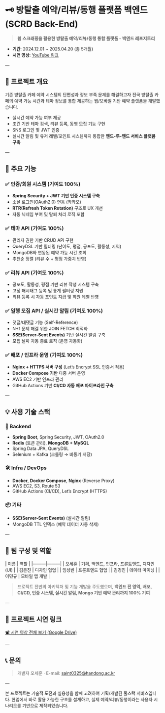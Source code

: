 # 🗝 방탈출 예약/리뷰/동행 플랫폼 백엔드 (SCRD Back-End)

> **웹 스크래핑을 활용한 방탈출 예약/리뷰/동행 통합 플랫폼 - 백엔드 레포지토리**

- **기간**: 2024.12.01 ~ 2025.04.20 (총 5개월)
- **시연 영상**: [YouTube 링크](https://drive.google.com/drive/folders/1C0baog9rQ4LC-XmpKbN3uXVEPXcWIz9O)

—

## 📌 프로젝트 개요

기존 방탈출 카페 예약 시스템의 단편성과 정보 부족 문제를 해결하고자 전국 방탈출 카페의 예약 가능 시간과 테마 정보를 통합 제공하는 웹/모바일 기반 예약 플랫폼을 개발했습니다.

- 실시간 예약 가능 여부 제공
- 조건 기반 테마 검색, 리뷰 등록, 동행 모집 기능 구현
- SNS 로그인 및 JWT 인증
- 실시간 알림 및 유저 레벨/포인트 시스템까지 통합한 **엔드-투-엔드 서비스 플랫폼 구축**

—

## 🧩 주요 기능

### ✅ 인증/회원 시스템 (기여도 100%)
- **Spring Security + JWT 기반 인증 시스템 구축**
- 소셜 로그인(OAuth2.0) 연동 (카카오)
- **RTR(Refresh Token Rotation)** 구조로 UX 개선
- 자동 닉네임 부여 및 탈퇴 처리 로직 포함

### ✅ 테마 API (기여도 100%)
- 관리자 권한 기반 CRUD API 구현
- QueryDSL 기반 필터링 (난이도, 평점, 공포도, 활동성, 지역)
- MongoDB와 연동된 예약 가능 시간 조회
- 추천순 정렬 (리뷰 수 + 평점 가중치 반영)

### ✅ 리뷰 API (기여도 100%)
- 공포도, 활동성, 평점 기반 리뷰 작성 시스템 구축
- 고정 해시태그 등록 및 통계 필터링 지원
- 리뷰 등록 시 자동 포인트 지급 및 회원 레벨 반영

### ✅ 일행 모집 API / 실시간 알림 (기여도 100%)
- 댓글/대댓글 기능 (Self-Reference)
- N+1 문제 해결 위한 JOIN FETCH 최적화
- **SSE(Server-Sent Events)** 기반 실시간 알림 구축
- 모집 날짜 자동 종료 로직 (운영 자동화)

### ✅ 배포 / 인프라 운영 (기여도 100%)
- **Nginx + HTTPS 서버 구성** (Let’s Encrypt SSL 인증서 적용)
- **Docker Compose 기반** 다중 서버 운영
- AWS EC2 기반 인프라 관리
- GitHub Actions 기반 **CI/CD 자동 배포 파이프라인 구축**

—

## 💡 사용 기술 스택

### 🧱 Backend
- **Spring Boot**, Spring Security, JWT, OAuth2.0
- **Redis** (토큰 관리), **MongoDB + MySQL**
- Spring Data JPA, QueryDSL
- Selenium + Kafka (크롤링 → 비동기 저장)

### 🛠 Infra / DevOps
- **Docker**, **Docker Compose**, **Nginx** (Reverse Proxy)
- AWS EC2, S3, Route 53
- GitHub Actions (CI/CD), Let’s Encrypt (HTTPS)

### 📦 기타
- **SSE(Server-Sent Events)** (실시간 알림)
- MongoDB TTL 인덱스 (예약 데이터 자동 삭제)

—

## 👥 팀 구성 및 역할

| 이름 | 역할 |
|———|———|
| 오세훈 | 기획, 백엔드, 인프라, 프론트엔드, 디자인(UI) |
| 김은진 | 디자인 협업 |
| 임성빈 | 프론트엔드 협업 |
| 김경진 | 데이터 마이닝 |
| 이민규 | 모바일 앱 개발 |

> 프로젝트 전반의 아키텍처 및 기능 개발을 주도했으며, **백엔드 전 영역, 배포, CI/CD, 인증 시스템, 실시간 알림, Mongo 기반 예약 관리까지 100% 기여**

—

## 🔗 프로젝트 시연 링크
[📽 시연 영상 전체 보기 (Google Drive)](https://drive.google.com/drive/folders/1C0baog9rQ4LC-XmpKbN3uXVEPXcWIz9O)

—

## 📞 문의
> 개발자 오세훈 · E-mail: saint0325@handong.ac.kr

—

본 프로젝트는 기술적 도전과 실용성을 함께 고려하여 기획/개발된 풀스택 서비스입니다. 현업에서 바로 활용 가능한 구조를 설계하고, 실제 예약/리뷰/동행이라는 사용자 시나리오를 기반으로 제작되었습니다.
